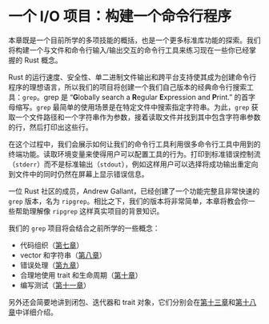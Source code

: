 # 一个 I/O 项目：构建一个命令行程序

<!-- https://github.com/rust-lang/book/blob/main/src/ch12-00-an-io-project.md -->
<!-- commit 3a30e4c1fbe641afc066b3af9eb01dcdf5ed8b24 -->

本章既是一个目前所学的多项技能的概括，也是一个更多标准库功能的探索。我们将构建一个与文件和命令行输入/输出交互的命令行工具来练习现在一些你已经掌握的 Rust 概念。

Rust 的运行速度、安全性、单二进制文件输出和跨平台支持使其成为创建命令行程序的理想语言，所以我们的项目将创建一个我们自己版本的经典命令行搜索工具：`grep`。grep 是 “**G**lobally search a **R**egular **E**xpression and **P**rint.” 的首字母缩写。`grep` 最简单的使用场景是在特定文件中搜索指定字符串。为此，`grep` 获取一个文件路径和一个字符串作为参数，接着读取文件并找到其中包含字符串参数的行，然后打印出这些行。

在这个过程中，我们会展示如何让我们的命令行工具利用很多命令行工具中用到的终端功能。读取环境变量来使得用户可以配置工具的行为。打印到标准错误控制流（`stderr`）而不是标准输出（`stdout`），例如这样用户可以选择将成功输出重定向到文件中的同时仍然在屏幕上显示错误信息。

一位 Rust 社区的成员，Andrew Gallant，已经创建了一个功能完整且非常快速的 `grep` 版本，名为 `ripgrep`。相比之下，我们的版本将非常简单，本章将教会你一些帮助理解像 `ripgrep` 这样真实项目的背景知识。

我们的 `grep` 项目将会结合之前所学的一些概念：

- 代码组织（[第七章][ch7]）
- vector 和字符串（[第八章][ch8]）
- 错误处理（[第九章][ch9]）
- 合理地使用 trait 和生命周期（[第十章][ch10]）
- 编写测试（[第十一章][ch11]）

另外还会简要地讲到闭包、迭代器和 trait 对象，它们分别会在[第十三章][ch13]和[第十八章][ch18]中详细介绍。

[ch7]: ch07-00-managing-growing-projects-with-packages-crates-and-modules.html
[ch8]: ch08-00-common-collections.html
[ch9]: ch09-00-error-handling.html
[ch10]: ch10-00-generics.html
[ch11]: ch11-00-testing.html
[ch13]: ch13-00-functional-features.html
[ch18]: ch18-00-oop.html
